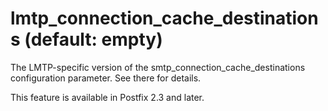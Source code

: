 # lmtp_connection_cache_destinations (default: empty)
 The LMTP-specific version of the smtp\_connection\_cache\_destinations
configuration parameter. See there for details. 


 This feature is available in Postfix 2.3 and later. 


